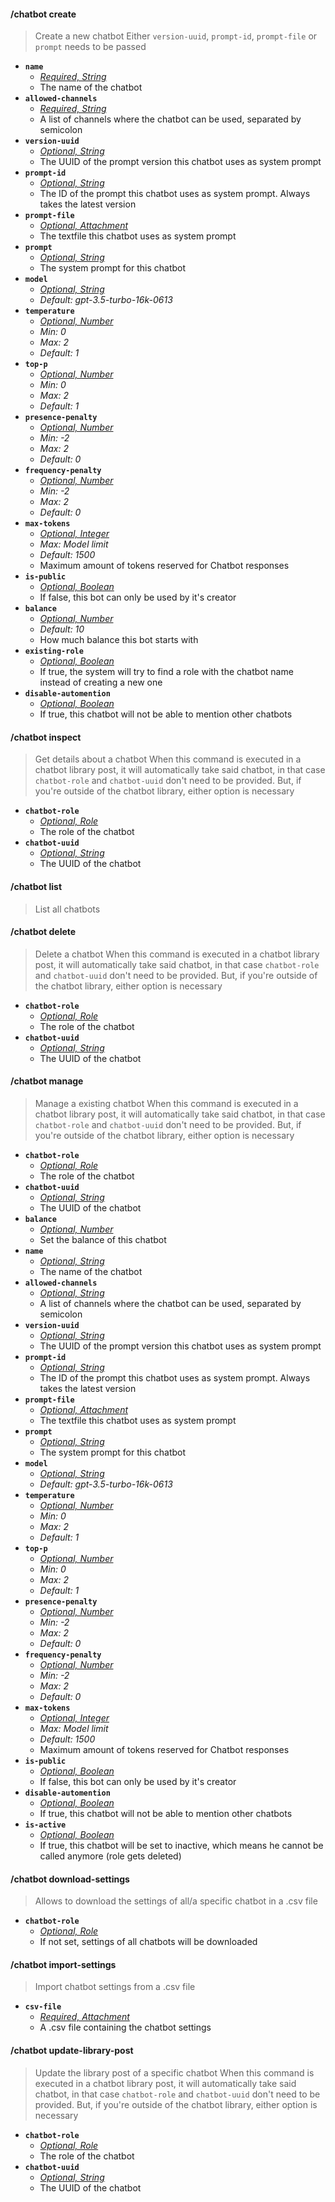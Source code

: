 #### /chatbot create
> Create a new chatbot
> Either `version-uuid`, `prompt-id`, `prompt-file` or `prompt` needs to be passed
- **`name`**
  - *[Required, String](proompter-documentation/guides/Quickstart/Slash%20Commands.md####String)*
  - The name of the chatbot
- **`allowed-channels`**
  - *[Required, String](proompter-documentation/guides/Quickstart/Slash%20Commands.md####String)*
  - A list of channels where the chatbot can be used, separated by semicolon
- **`version-uuid`**
  - *[Optional, String](proompter-documentation/guides/Quickstart/Slash%20Commands.md####String)*
  - The UUID of the prompt version this chatbot uses as system prompt
- **`prompt-id`**
  - *[Optional, String](proompter-documentation/guides/Quickstart/Slash%20Commands.md####String)*
  - The ID of the prompt this chatbot uses as system prompt. Always takes the latest version
- **`prompt-file`**
  - *[Optional, Attachment](proompter-documentation/guides/Quickstart/Slash%20Commands.md####Attachment)*
  - The textfile this chatbot uses as system prompt
- **`prompt`**
  - *[Optional, String](proompter-documentation/guides/Quickstart/Slash%20Commands.md####String)*
  - The system prompt for this chatbot
- **`model`**
  - *[Optional, String](proompter-documentation/guides/Quickstart/Slash%20Commands.md####String)*
  - *Default: gpt-3.5-turbo-16k-0613*
- **`temperature`**
  - *[Optional, Number](proompter-documentation/guides/Quickstart/Slash%20Commands.md####Number)*
  - *Min: 0*
  - *Max: 2*
  - *Default: 1*
- **`top-p`**
  - *[Optional, Number](proompter-documentation/guides/Quickstart/Slash%20Commands.md####Number)*
  - *Min: 0*
  - *Max: 2*
  - *Default: 1*
- **`presence-penalty`**
  - *[Optional, Number](proompter-documentation/guides/Quickstart/Slash%20Commands.md####Number)*
  - *Min: -2*
  - *Max: 2*
  - *Default: 0*
- **`frequency-penalty`**
  - *[Optional, Number](proompter-documentation/guides/Quickstart/Slash%20Commands.md####Number)*
  - *Min: -2*
  - *Max: 2*
  - *Default: 0*
- **`max-tokens`**
  - *[Optional, Integer](proompter-documentation/guides/Quickstart/Slash%20Commands.md####Integer)*
  - *Max: Model limit*
  - *Default: 1500*
  - Maximum amount of tokens reserved for Chatbot responses
- **`is-public`**
  - *[Optional, Boolean](proompter-documentation/guides/Quickstart/Slash%20Commands.md####Boolean)*
  - If false, this bot can only be used by it's creator
- **`balance`**
  - *[Optional, Number](proompter-documentation/guides/Quickstart/Slash%20Commands.md####Number)*
  - *Default: 10*
  - How much balance this bot starts with
- **`existing-role`**
  - *[Optional, Boolean](proompter-documentation/guides/Quickstart/Slash%20Commands.md####Boolean)*
  - If true, the system will try to find a role with the chatbot name instead of creating a new one
- **`disable-automention`**
  - *[Optional, Boolean](proompter-documentation/guides/Quickstart/Slash%20Commands.md####Boolean)*
  - If true, this chatbot will not be able to mention other chatbots

#### /chatbot inspect
> Get details about a chatbot
> When this command is executed in a chatbot library post, it will automatically take said chatbot, in that case `chatbot-role` and `chatbot-uuid` don't need to be provided. But, if you're outside of the chatbot library, either option is necessary
- **`chatbot-role`**
  - *[Optional, Role](proompter-documentation/guides/Quickstart/Slash%20Commands.md####Role)*
  - The role of the chatbot
- **`chatbot-uuid`**
  - *[Optional, String](proompter-documentation/guides/Quickstart/Slash%20Commands.md####String)*
  - The UUID of the chatbot

#### /chatbot list
> List all chatbots

#### /chatbot delete
> Delete a chatbot
> When this command is executed in a chatbot library post, it will automatically take said chatbot, in that case `chatbot-role` and `chatbot-uuid` don't need to be provided. But, if you're outside of the chatbot library, either option is necessary
- **`chatbot-role`**
  - *[Optional, Role](proompter-documentation/guides/Quickstart/Slash%20Commands.md####Role)*
  - The role of the chatbot
- **`chatbot-uuid`**
  - *[Optional, String](proompter-documentation/guides/Quickstart/Slash%20Commands.md####String)*
  - The UUID of the chatbot

#### /chatbot manage
> Manage a existing chatbot
> When this command is executed in a chatbot library post, it will automatically take said chatbot, in that case `chatbot-role` and `chatbot-uuid` don't need to be provided. But, if you're outside of the chatbot library, either option is necessary
- **`chatbot-role`**
  - *[Optional, Role](proompter-documentation/guides/Quickstart/Slash%20Commands.md####Role)*
  - The role of the chatbot
- **`chatbot-uuid`**
  - *[Optional, String](proompter-documentation/guides/Quickstart/Slash%20Commands.md####String)*
  - The UUID of the chatbot
- **`balance`**
  - *[Optional, Number](proompter-documentation/guides/Quickstart/Slash%20Commands.md####Number)*
  - Set the balance of this chatbot
- **`name`**
  - *[Optional, String](proompter-documentation/guides/Quickstart/Slash%20Commands.md####String)*
  - The name of the chatbot
- **`allowed-channels`**
  - *[Optional, String](proompter-documentation/guides/Quickstart/Slash%20Commands.md####String)*
  - A list of channels where the chatbot can be used, separated by semicolon
- **`version-uuid`**
  - *[Optional, String](proompter-documentation/guides/Quickstart/Slash%20Commands.md####String)*
  - The UUID of the prompt version this chatbot uses as system prompt
- **`prompt-id`**
  - *[Optional, String](proompter-documentation/guides/Quickstart/Slash%20Commands.md####String)*
  - The ID of the prompt this chatbot uses as system prompt. Always takes the latest version
- **`prompt-file`**
  - *[Optional, Attachment](proompter-documentation/guides/Quickstart/Slash%20Commands.md####Attachment)*
  - The textfile this chatbot uses as system prompt
- **`prompt`**
  - *[Optional, String](proompter-documentation/guides/Quickstart/Slash%20Commands.md####String)*
  - The system prompt for this chatbot
- **`model`**
  - *[Optional, String](proompter-documentation/guides/Quickstart/Slash%20Commands.md####String)*
  - *Default: gpt-3.5-turbo-16k-0613*
- **`temperature`**
  - *[Optional, Number](proompter-documentation/guides/Quickstart/Slash%20Commands.md####Number)*
  - *Min: 0*
  - *Max: 2*
  - *Default: 1*
- **`top-p`**
  - *[Optional, Number](proompter-documentation/guides/Quickstart/Slash%20Commands.md####Number)*
  - *Min: 0*
  - *Max: 2*
  - *Default: 1*
- **`presence-penalty`**
  - *[Optional, Number](proompter-documentation/guides/Quickstart/Slash%20Commands.md####Number)*
  - *Min: -2*
  - *Max: 2*
  - *Default: 0*
- **`frequency-penalty`**
  - *[Optional, Number](proompter-documentation/guides/Quickstart/Slash%20Commands.md####Number)*
  - *Min: -2*
  - *Max: 2*
  - *Default: 0*
- **`max-tokens`**
  - *[Optional, Integer](proompter-documentation/guides/Quickstart/Slash%20Commands.md####Integer)*
  - *Max: Model limit*
  - *Default: 1500*
  - Maximum amount of tokens reserved for Chatbot responses
- **`is-public`**
  - *[Optional, Boolean](proompter-documentation/guides/Quickstart/Slash%20Commands.md####Boolean)*
  - If false, this bot can only be used by it's creator
- **`disable-automention`**
  - *[Optional, Boolean](proompter-documentation/guides/Quickstart/Slash%20Commands.md####Boolean)*
  - If true, this chatbot will not be able to mention other chatbots
- **`is-active`**
  - *[Optional, Boolean](proompter-documentation/guides/Quickstart/Slash%20Commands.md####Boolean)*
  - If true, this chatbot will be set to inactive, which means he cannot be called anymore (role gets deleted)

#### /chatbot download-settings
> Allows to download the settings of all/a specific chatbot in a .csv file
- **`chatbot-role`**
  - *[Optional, Role](proompter-documentation/guides/Quickstart/Slash%20Commands.md####Role)*
  - If not set, settings of all chatbots will be downloaded

#### /chatbot import-settings
> Import chatbot settings from a .csv file
- **`csv-file`**
  - *[Required, Attachment](proompter-documentation/guides/Quickstart/Slash%20Commands.md####Attachment)*
  - A .csv file containing the chatbot settings

#### /chatbot update-library-post
> Update the library post of a specific chatbot
> When this command is executed in a chatbot library post, it will automatically take said chatbot, in that case `chatbot-role` and `chatbot-uuid` don't need to be provided. But, if you're outside of the chatbot library, either option is necessary
- **`chatbot-role`**
  - *[Optional, Role](proompter-documentation/guides/Quickstart/Slash%20Commands.md####Role)*
  - The role of the chatbot
- **`chatbot-uuid`**
  - *[Optional, String](proompter-documentation/guides/Quickstart/Slash%20Commands.md####String)*
  - The UUID of the chatbot
